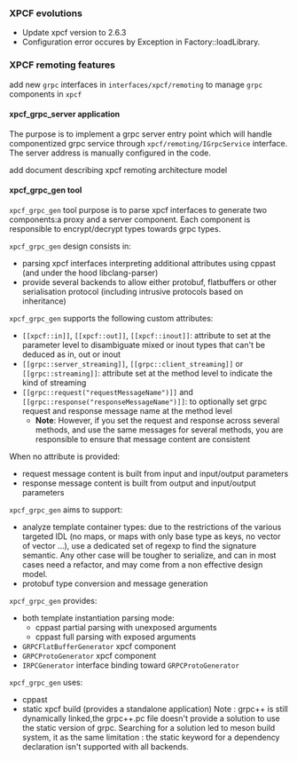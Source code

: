 ### XPCF evolutions
- Update xpcf version to 2.6.3
- Configuration error occures by Exception in Factory::loadLibrary.

### XPCF remoting features
add new ```grpc``` interfaces in ```interfaces/xpcf/remoting``` to manage ```grpc``` components in ```xpcf```

#### xpcf\_grpc\_server application
The purpose is to implement a grpc server entry point which will handle componentized grpc service through ```xpcf/remoting/IGrpcService``` interface. The server address is manually configured in the code.

add document describing xpcf remoting architecture model

#### xpcf\_grpc\_gen tool
```xpcf_grpc_gen``` tool purpose is to parse xpcf interfaces to generate two components:a proxy and a server component. Each component is responsible to encrypt/decrypt types towards grpc types.

```xpcf_grpc_gen``` design consists in:

- parsing xpcf interfaces interpreting additional attributes using cppast (and under the hood libclang-parser)
- provide several backends to allow either protobuf, flatbuffers or other serialisation protocol (including intrusive protocols based on inheritance)

```xpcf_grpc_gen``` supports the following custom attributes:

- ```[[xpcf::in]]```, ```[[xpcf::out]]```, ```[[xpcf::inout]]```: attribute to set at the parameter level to disambiguate mixed or inout types that can't be deduced as in, out or inout
- ```[[grpc::server_streaming]]```, ```[[grpc::client_streaming]]``` or ```[[grpc::streaming]]```: attribute set at the method level to indicate the kind of streaming
- ```[[grpc::request("requestMessageName")]]``` and ```[[grpc::response("responseMessageName")]]```: to optionally set grpc request and response message name at the method level
	- **Note**: However, if you set the request and response across several methods, and use the same messages for several methods, you are responsible to ensure that message content are consistent

When no attribute is provided:

- request message content is built from input and input/output parameters
- response message content is built from output and input/output parameters

```xpcf_grpc_gen``` aims to support:

- analyze template container types: due to the restrictions of the various targeted IDL (no maps, or maps with only base type as keys, no vector of vector ...), use a dedicated set of regexp to find the signature semantic. Any other case will be tougher to serialize, and can in most cases need a refactor, and may come from a non effective design model.
- protobuf type conversion and message generation

```xpcf_grpc_gen``` provides:

- both template instantiation parsing mode:
	- cppast partial parsing with unexposed arguments
	- cppast full parsing with exposed arguments
- ```GRPCFlatBufferGenerator``` xpcf component
- ```GRPCProtoGenerator``` xpcf component
- ```IRPCGenerator``` interface binding toward ```GRPCProtoGenerator```

```xpcf_grpc_gen``` uses:

- cppast
- static xpcf build (provides a standalone application)
Note : grpc++ is still dynamically linked,the grpc++.pc file doesn't provide a solution to use the static version of grpc. Searching for a solution led to meson build system, it as the same limitation : the static keyword for a dependency declaration isn't supported with all backends.



